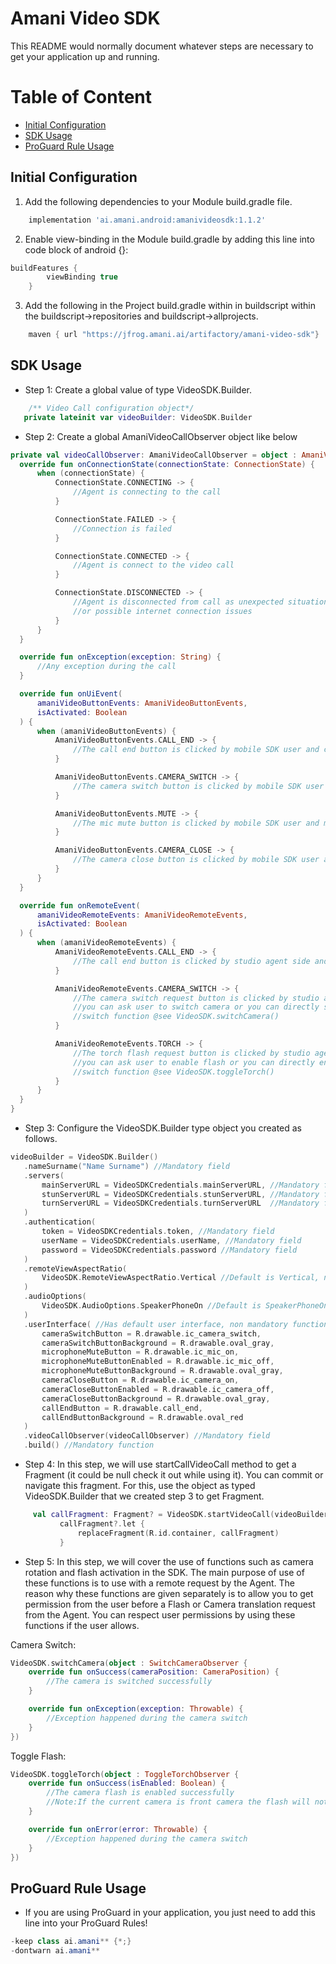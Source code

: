 # Amani Video SDK #

This README would normally document whatever steps are necessary to get your application up and running.

# Table of Content
- [Initial Configuration](#initial-configuration)
- [SDK Usage](#sdk-usage)
- [ProGuard Rule Usage](#proguard-rule-usage)

## Initial Configuration ##

   1. Add the following dependencies to your Module build.gradle file.
```groovy
    implementation 'ai.amani.android:amanivideosdk:1.1.2'
```

   2. Enable view-binding in the Module build.gradle by adding this line into code block of android {}:

```groovy
buildFeatures {
        viewBinding true
    }
```

  3. Add the following in the Project build.gradle within in buildscript within the buildscript->repositories and buildscript->allprojects.
```gradle
    maven { url "https://jfrog.amani.ai/artifactory/amani-video-sdk"}
```

## SDK Usage ##

  * Step 1: Create a global value of type VideoSDK.Builder.
 ```kotlin
     /** Video Call configuration object*/
    private lateinit var videoBuilder: VideoSDK.Builder
 ```
  * Step 2: Create a global AmaniVideoCallObserver object like below
  
  ```kotlin
private val videoCallObserver: AmaniVideoCallObserver = object : AmaniVideoCallObserver{
    override fun onConnectionState(connectionState: ConnectionState) {
        when (connectionState) {
            ConnectionState.CONNECTING -> {
                //Agent is connecting to the call
            }

            ConnectionState.FAILED -> {
                //Connection is failed
            }

            ConnectionState.CONNECTED -> {
                //Agent is connect to the video call
            }

            ConnectionState.DISCONNECTED -> {
                //Agent is disconnected from call as unexpected situation like electricity gone
                //or possible internet connection issues
            }
        }
    }

    override fun onException(exception: String) {
        //Any exception during the call
    }

    override fun onUiEvent(
        amaniVideoButtonEvents: AmaniVideoButtonEvents,
        isActivated: Boolean
    ) {
        when (amaniVideoButtonEvents) {
            AmaniVideoButtonEvents.CALL_END -> {
                //The call end button is clicked by mobile SDK user and call ended
            }

            AmaniVideoButtonEvents.CAMERA_SWITCH -> {
                //The camera switch button is clicked by mobile SDK user and camera switched
            }

            AmaniVideoButtonEvents.MUTE -> {
                //The mic mute button is clicked by mobile SDK user and mic muted
            }

            AmaniVideoButtonEvents.CAMERA_CLOSE -> {
                //The camera close button is clicked by mobile SDK user and camera closed
            }
        }
    }

    override fun onRemoteEvent(
        amaniVideoRemoteEvents: AmaniVideoRemoteEvents,
        isActivated: Boolean
    ) {
        when (amaniVideoRemoteEvents) {
            AmaniVideoRemoteEvents.CALL_END -> {
                //The call end button is clicked by studio agent side and call is ended
            }

            AmaniVideoRemoteEvents.CAMERA_SWITCH -> {
                //The camera switch request button is clicked by studio agent. At this time
                //you can ask user to switch camera or you can directly switch camera thanks to
                //switch function @see VideoSDK.switchCamera()
            }

            AmaniVideoRemoteEvents.TORCH -> {
                //The torch flash request button is clicked by studio agent. At this time
                //you can ask user to enable flash or you can directly enable flash thanks to
                //switch function @see VideoSDK.toggleTorch()
            }
        }
    }
}
 ```

 * Step 3: Configure the VideoSDK.Builder type object you created as follows.

 ```kotlin
videoBuilder = VideoSDK.Builder()
    .nameSurname("Name Surname") //Mandatory field
    .servers(
        mainServerURL = VideoSDKCredentials.mainServerURL, //Mandatory field
        stunServerURL = VideoSDKCredentials.stunServerURL, //Mandatory field
        turnServerURL = VideoSDKCredentials.turnServerURL  //Mandatory field
    )
    .authentication(
        token = VideoSDKCredentials.token, //Mandatory field
        userName = VideoSDKCredentials.userName, //Mandatory field
        password = VideoSDKCredentials.password //Mandatory field
    )
    .remoteViewAspectRatio(
        VideoSDK.RemoteViewAspectRatio.Vertical //Default is Vertical, non mandatory field
    )
    .audioOptions(
        VideoSDK.AudioOptions.SpeakerPhoneOn //Default is SpeakerPhoneOn, non mandatory field
    )
    .userInterface( //Has default user interface, non mandatory function
        cameraSwitchButton = R.drawable.ic_camera_switch, 
        cameraSwitchButtonBackground = R.drawable.oval_gray,
        microphoneMuteButton = R.drawable.ic_mic_on,
        microphoneMuteButtonEnabled = R.drawable.ic_mic_off,
        microphoneMuteButtonBackground = R.drawable.oval_gray,
        cameraCloseButton = R.drawable.ic_camera_on,
        cameraCloseButtonEnabled = R.drawable.ic_camera_off,
        cameraCloseButtonBackground = R.drawable.oval_gray,
        callEndButton = R.drawable.call_end,
        callEndButtonBackground = R.drawable.oval_red
    )
    .videoCallObserver(videoCallObserver) //Mandatory field
    .build() //Mandatory function
 
 ```

  * Step 4: In this step, we will use startCallVideoCall method to get a Fragment (it could be null check it out while using it). You can commit or navigate this fragment. For this, use the object as typed VideoSDK.Builder that we created step 3 to get Fragment.

 ```kotlin
      val callFragment: Fragment? = VideoSDK.startVideoCall(videoBuilder)
            callFragment?.let {
                replaceFragment(R.id.container, callFragment)
            }
 ```
   * Step 5: In this step, we will cover the use of functions such as camera rotation and flash activation in the SDK. The main purpose of use of these functions is to use with a remote request by the Agent. The reason why these functions are given separately is to allow you to get permission from the user before a Flash or Camera translation request from the Agent. You can respect user permissions by using these functions if the user allows.

Camera Switch:
```kotlin
VideoSDK.switchCamera(object : SwitchCameraObserver {
    override fun onSuccess(cameraPosition: CameraPosition) {
        //The camera is switched successfully
    }

    override fun onException(exception: Throwable) {
        //Exception happened during the camera switch
    }
})
 ```

Toggle Flash:
```kotlin
VideoSDK.toggleTorch(object : ToggleTorchObserver {
    override fun onSuccess(isEnabled: Boolean) {
        //The camera flash is enabled successfully
        //Note:If the current camera is front camera the flash will not be opened
    }

    override fun onError(error: Throwable) {
        //Exception happened during the camera switch
    }
})
 ```

## ProGuard Rule Usage ##

   * If you are using ProGuard in your application, you just need to add this line into your ProGuard Rules!

   ```java
-keep class ai.amani** {*;}
-dontwarn ai.amani**

   ```     

